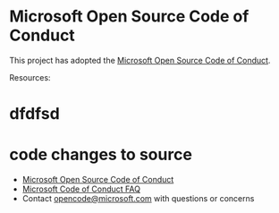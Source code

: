 # Microsoft Open Source Code of Conduct

This project has adopted the [Microsoft Open Source Code of Conduct](https://opensource.microsoft.com/codeofconduct/).

Resources:

# dfdfsd
# code changes to source

- [Microsoft Open Source Code of Conduct](https://opensource.microsoft.com/codeofconduct/)
- [Microsoft Code of Conduct FAQ](https://opensource.microsoft.com/codeofconduct/faq/)
- Contact [opencode@microsoft.com](mailto:opencode@microsoft.com) with questions or concerns
